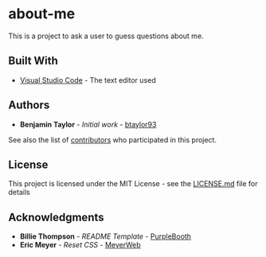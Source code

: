 # about-me
This is a project to ask a user to guess questions about me.

## Built With

* [Visual Studio Code](https://code.visualstudio.com/) - The text editor used

## Authors

* **Benjamin Taylor** - *Initial work* - [btaylor93](https://github.com/btaylor93/)

See also the list of [contributors](https://github.com/btaylor93/about-me/contributors) who participated in this project.

## License

This project is licensed under the MIT License - see the [LICENSE.md](LICENSE.md) file for details

## Acknowledgments

* **Billie Thompson** - *README Template* - [PurpleBooth](https://gist.github.com/PurpleBooth/109311bb0361f32d87a2)
* **Eric Meyer** - *Reset CSS* - [MeyerWeb](https://meyerweb.com/eric/tools/css/reset/)
